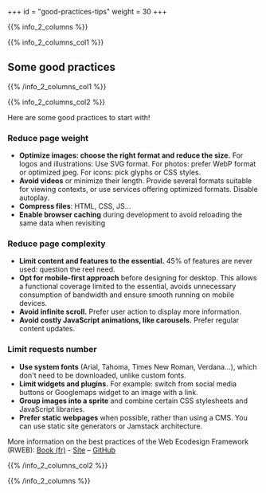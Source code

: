 +++
id = "good-practices-tips"
weight = 30
+++

{{% info_2_columns %}}

{{% info_2_columns_col1 %}}

## Some good practices

{{% /info_2_columns_col1 %}}

{{% info_2_columns_col2 %}}

Here are some good practices to start with!

### Reduce page weight

- **Optimize images: choose the right format and reduce the size.** For logos and illustrations: Use SVG format. For photos: prefer WebP format or optimized jpeg. For icons: pick glyphs or CSS styles.
- **Avoid videos** or minimize their length. Provide several formats suitable for viewing contexts, or use services offering optimized formats. Disable autoplay.
- **Compress files**: HTML, CSS, JS...
- **Enable browser caching** during development to avoid reloading the same data when revisiting  

### Reduce page complexity

- **Limit content and features to the essential.** 45% of features are never used: question the reel need.
- **Opt for mobile-first approach** before designing for desktop. This allows a functional coverage limited to the essential,  avoids unnecessary consumption of bandwidth and ensure smooth running on mobile devices.
- **Avoid infinite scroll.** Prefer user action to display more information.
- **Avoid costly JavaScript animations, like carousels.** Prefer regular content updates.

### Limit requests number

- **Use system fonts** (Arial, Tahoma, Times New Roman, Verdana...), which don't need to be downloaded, unlike custom fonts.
- **Limit widgets and plugins.** For example: switch from social media buttons or Googlemaps widget to an image with a link.
- **Group images into a sprite** and combine certain CSS stylesheets and JavaScript libraries.
- **Prefer static webpages** when possible, rather than using a CMS. You can use static site generators or Jamstack architecture.

More information on the best practices of the Web Ecodesign Framework (RWEB): [Book (fr)](https://ecoconceptionweb.com/) - [Site](https://ref.greenit.fr/rweb/en.html) – [GitHub](https://github.com/cnumr/best-practices)

{{% /info_2_columns_col2 %}}

{{% /info_2_columns %}}
